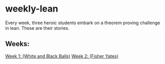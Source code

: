 # weekly-lean
Every week, three heroic students embark on a theorem proving challenge in lean. These are their stories. 

## Weeks:
[Week 1: (White and Black Balls)](WeeklyLean/WhiteBlackBall)
[Week 2: (Fisher Yates)](WeeklyLean/FisherYates)